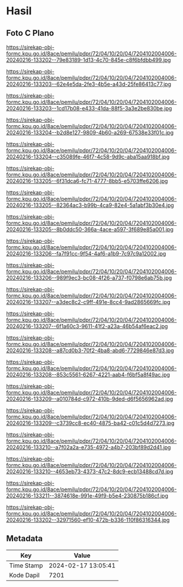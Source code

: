 # Hasil

## Foto C Plano

https://sirekap-obj-formc.kpu.go.id/8ace/pemilu/pdpr/72/04/10/20/04/7204102004006-20240216-133202--79e83189-1d13-4c70-845e-c8f6bfdbb499.jpg

https://sirekap-obj-formc.kpu.go.id/8ace/pemilu/pdpr/72/04/10/20/04/7204102004006-20240216-133203--62e4e5da-2fe3-4b5e-a43d-25fe86413c77.jpg

https://sirekap-obj-formc.kpu.go.id/8ace/pemilu/pdpr/72/04/10/20/04/7204102004006-20240216-133203--1cd17b08-e433-41da-88f5-3a3e2be830be.jpg

https://sirekap-obj-formc.kpu.go.id/8ace/pemilu/pdpr/72/04/10/20/04/7204102004006-20240216-133204--b2d8e127-9809-4b60-a269-67538e33f01c.jpg

https://sirekap-obj-formc.kpu.go.id/8ace/pemilu/pdpr/72/04/10/20/04/7204102004006-20240216-133204--c35089fe-46f7-4c58-9d9c-aba15aa918bf.jpg

https://sirekap-obj-formc.kpu.go.id/8ace/pemilu/pdpr/72/04/10/20/04/7204102004006-20240216-133205--6f31dca6-fc71-4777-8bb5-e5703ffe6206.jpg

https://sirekap-obj-formc.kpu.go.id/8ace/pemilu/pdpr/72/04/10/20/04/7204102004006-20240216-133205--82364ac3-b99b-4ca9-82e4-5a1abf3b30e4.jpg

https://sirekap-obj-formc.kpu.go.id/8ace/pemilu/pdpr/72/04/10/20/04/7204102004006-20240216-133205--8b0ddc50-366a-4ace-a597-3f689e85a001.jpg

https://sirekap-obj-formc.kpu.go.id/8ace/pemilu/pdpr/72/04/10/20/04/7204102004006-20240216-133206--fa7f91cc-9f54-4af6-a1b9-7c97c9a12002.jpg

https://sirekap-obj-formc.kpu.go.id/8ace/pemilu/pdpr/72/04/10/20/04/7204102004006-20240216-133206--989f9ec3-bc08-4f26-a737-f0798e6ab75b.jpg

https://sirekap-obj-formc.kpu.go.id/8ace/pemilu/pdpr/72/04/10/20/04/7204102004006-20240216-133207--a3dec8c2-c9ff-491e-8cc4-9ad2865669fc.jpg

https://sirekap-obj-formc.kpu.go.id/8ace/pemilu/pdpr/72/04/10/20/04/7204102004006-20240216-133207--6f1a60c3-9611-41f2-a23a-46b54af6eac2.jpg

https://sirekap-obj-formc.kpu.go.id/8ace/pemilu/pdpr/72/04/10/20/04/7204102004006-20240216-133208--a87cd0b3-70f2-4ba8-abd6-7729846e87d3.jpg

https://sirekap-obj-formc.kpu.go.id/8ace/pemilu/pdpr/72/04/10/20/04/7204102004006-20240216-133208--853c5561-6267-4221-aab4-f6bf5a8f49ac.jpg

https://sirekap-obj-formc.kpu.go.id/8ace/pemilu/pdpr/72/04/10/20/04/7204102004006-20240216-133209--a010784d-c972-410b-9ded-d6f5656962ad.jpg

https://sirekap-obj-formc.kpu.go.id/8ace/pemilu/pdpr/72/04/10/20/04/7204102004006-20240216-133209--c3739cc8-ec40-4875-ba42-c01c5d4d7273.jpg

https://sirekap-obj-formc.kpu.go.id/8ace/pemilu/pdpr/72/04/10/20/04/7204102004006-20240216-133210--a7f02a2a-e735-4972-a4b7-203bf89d2d41.jpg

https://sirekap-obj-formc.kpu.go.id/8ace/pemilu/pdpr/72/04/10/20/04/7204102004006-20240216-133210--4653eb73-4373-47c2-8dc9-ecb13488cd7d.jpg

https://sirekap-obj-formc.kpu.go.id/8ace/pemilu/pdpr/72/04/10/20/04/7204102004006-20240216-133211--3874618e-991e-49f9-b5e4-230875b186cf.jpg

https://sirekap-obj-formc.kpu.go.id/8ace/pemilu/pdpr/72/04/10/20/04/7204102004006-20240216-133202--32971560-ef10-472b-b336-110f86316344.jpg


## Metadata

| Key        | Value               |
| ---------- | ------------------- |
| Time Stamp | 2024-02-17 13:05:41 |
| Kode Dapil | 7201                |



